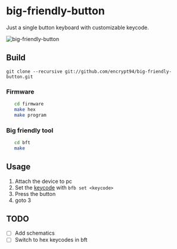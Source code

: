big-friendly-button
===================

Just a single button keyboard with customizable keycode.

![big-friendly-button](https://i.imgur.com/LjoTHO0.png)

Build
-----

`git clone --recursive git://github.com/encrypt94/big-friendly-button.git`

### Firmware

```sh
   cd firmware
   make hex
   make program
```

### Big friendly tool

```sh
   cd bft
   make
```

Usage
-----

   1. Attach the device to pc
   2. Set the [keycode][0] with `bfb set <keycode>`
   3. Press the button
   4. goto 3

[0]: http://www.usb.org/developers/hidpage/Hut1_12v2.pdf#53 "Complete list of keycodes - page 53"

TODO
----

   * [ ] Add schematics
   * [ ] Switch to hex keycodes in bft